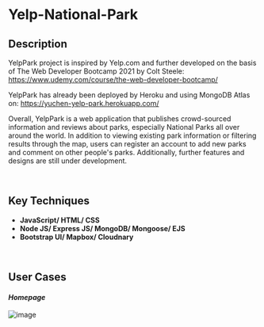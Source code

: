 # Yelp-National-Park

## Description

YelpPark project is inspired by Yelp.com and further developed on the basis of The Web Developer Bootcamp 2021 by Colt Steele: https://www.udemy.com/course/the-web-developer-bootcamp/

YelpPark has already been deployed by Heroku and using MongoDB Atlas on: https://yuchen-yelp-park.herokuapp.com/

Overall, YelpPark is a web application that publishes crowd-sourced information and reviews about parks, especially National Parks all over around the world. In addition to viewing existing park information or filtering results through the map, users can register an account to add new parks and comment on other people's parks. Additionally, further features and designs are still under development.  


<br />
 
## Key Techniques

* **JavaScript/ HTML/ CSS**
* **Node JS/ Express JS/ MongoDB/ Mongoose/ EJS**
* **Bootstrap UI/ Mapbox/ Cloudnary**

<br />

## User Cases

#### *Homepage*
![image](https://user-images.githubusercontent.com/107600887/184047269-9630c1e1-d804-4c38-8d73-da94eb42f1a3.png)

 
